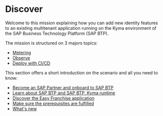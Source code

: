 # Discover

Welcome to this mission explaining how you can add new identity features to an existing multitenant application running on the Kyma environment of the SAP Business Technology Platform (SAP BTP). 

The mission is structured on 3 majors topics:
* [Metering](../meter/README.md)
* [Observe](../observe/README.md) 
* [Deploy with CI/CD](../cicd/README.md)

This section offers a short introduction on the scenario and all you need to know:

* [Become an SAP Partner and onboard to SAP BTP](./become-partner-and-btp-onboard/README.md)
* [Learn about SAP BTP and SAP BTP, Kyma runtime](./btp-and-kyma/README.md)
* [Discover the Easy Franchise application](./easy-franchise/README.md)
* [Make sure the prerequisites are fulfilled](./prerequisites/README.md)
* [What's new](./whats-new/README.md)
